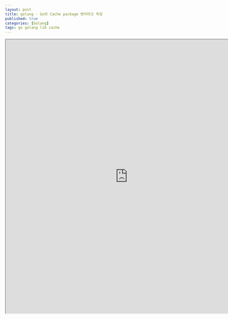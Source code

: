 ```yaml
---
layout: post
title: golang - Go의 Cache package 벤치마크 측정
published: true
categories: [Golang]
tags: go golang lib cache
---
```

<iframe width="800" height="900" src="https://docs.google.com/document/d/e/2PACX-1vSswLFkpR9eh55SYnJB37MuHkNxfCU08N6ZX3XZZOCkwf1BlYybf1dgTuUJP5tWtonVO54eub_E4ySL/pub?embedded=true"></iframe>    
  